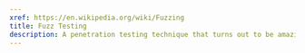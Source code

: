 ```yaml
---
xref: https://en.wikipedia.org/wiki/Fuzzing
title: Fuzz Testing
description: A penetration testing technique that turns out to be amazing at finding software bugs.  Notably, [AFL](http://lcamtuf.coredump.cx/afl), with an impressive trophy case.
---
```

